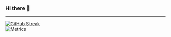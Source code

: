### Hi there 👋
---
<!-- 
![Metrics](https://metrics.lecoq.io/atomskjd?template=terminal&base.community=0&base.repositories=0&base.metadata=0&isocalendar=1&languages=1&repositories=1&repositories=100&repositories.batch=100&repositories.forks=false&repositories.affiliations=owner&isocalendar.duration=half-year&languages.limit=8&languages.threshold=0%25&languages.colors=github&languages.sections=most-used&languages.indepth=false&languages.analysis.timeout=15&languages.categories=markup%2C%20programming&languages.recent.categories=markup%2C%20programming&languages.recent.load=300&languages.recent.days=14&config.timezone=Asia%2FYekaterinburg) -->
[![GitHub Streak](http://github-readme-streak-stats.herokuapp.com?user=malyshevio&theme=black-ice&date_format=M%20j%5B%2C%20Y%5D)](https://git.io/streak-stats) <br>
![Metrics](https://metrics.lecoq.io/malyshevio?template=classic&base.community=0&base.repositories=0&base.metadata=0&isocalendar=1&languages=1&repositories=1&repositories=100&repositories.batch=100&repositories.forks=false&repositories.affiliations=owner&isocalendar.duration=half-year&languages.limit=8&languages.threshold=0%25&languages.colors=github&languages.sections=most-used&languages.indepth=false&languages.analysis.timeout=15&languages.categories=markup%2C%20programming&languages.recent.categories=markup%2C%20programming&languages.recent.load=300&languages.recent.days=14&config.timezone=Asia%2FYekaterinburg) 

<!--
**AtomskJD/atomskjd** is a ✨ _special_ ✨ repository because its `README.md` (this file) appears on your GitHub profile.

Here are some ideas to get you started:

- 🔭 I’m currently working on ...
- 🌱 I’m currently learning ...
- 👯 I’m looking to collaborate on ...
- 🤔 I’m looking for help with ...
- 💬 Ask me about ...
- 📫 How to reach me: ...
- 😄 Pronouns: ...
- ⚡ Fun fact: ...
-->

